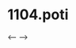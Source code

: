 # 1104.poti

<-- <script src="https://emgithub.com/embed.js?target=https%3A%2F%2Fgithub.com%2Fpotigol%2Fuoj-potigol%2Fblob%2Fmaster%2Fsrc%2F1100%2F1104.poti&style=atom-one-light&showBorder=on&showLineNumbers=on">
</script> -->
